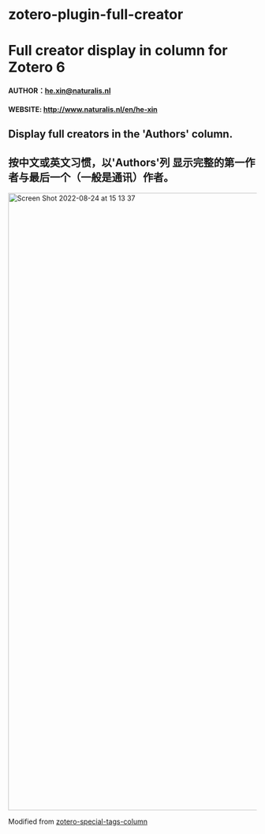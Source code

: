 # zotero-plugin-full-creator
# Full creator display in column for Zotero 6

#### AUTHOR：he.xin@naturalis.nl  
#### WEBSITE: <a href="http://www.naturalis.nl/en/he-xin">http://www.naturalis.nl/en/he-xin</a>

## Display full creators in the 'Authors' column.

## 按中文或英文习惯，以'Authors'列 显示完整的第一作者与最后一个（一般是通讯）作者。


<img width="1252" alt="Screen Shot 2022-08-24 at 15 13 37" src="https://user-images.githubusercontent.com/111986221/186428061-f3e2a7f1-0971-4efa-b427-c3ac743af47f.png">


Modified from <a target="_blank" href="https://github.com/whacked/zotero-special-tags-column">zotero-special-tags-column</a>
